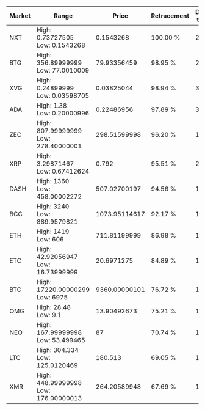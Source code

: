 | Market | Range | Price| Retracement | Doubles to 50% |
| --- | --- | --- | --- | --- |
| NXT | High: 0.73727505<br />Low: 0.1543268 | 0.1543268 | 100.00 % | 2.89 |
| BTG | High: 356.89999999<br />Low: 77.0010009 | 79.93356459 | 98.95 % | 2.71 |
| XVG | High: 0.24899999<br />Low: 0.03598705 | 0.03825044 | 98.94 % | 3.73 |
| ADA | High: 1.38<br />Low: 0.20000996 | 0.22486956 | 97.89 % | 3.51 |
| ZEC | High: 807.99999999<br />Low: 278.40000001 | 298.51599998 | 96.20 % | 1.82 |
| XRP | High: 3.29871467<br />Low: 0.67412624 | 0.792 | 95.51 % | 2.51 |
| DASH | High: 1360<br />Low: 458.00002272 | 507.02700197 | 94.56 % | 1.79 |
| BCC | High: 3240<br />Low: 889.9579821 | 1073.95114617 | 92.17 % | 1.92 |
| ETH | High: 1419<br />Low: 606 | 711.81199999 | 86.98 % | 1.42 |
| ETC | High: 42.92056947<br />Low: 16.73999999 | 20.6971275 | 84.89 % | 1.44 |
| BTC | High: 17220.00000299<br />Low: 6975 | 9360.00000101 | 76.72 % | 1.29 |
| OMG | High: 28.48<br />Low: 9.1 | 13.90492673 | 75.21 % | 1.35 |
| NEO | High: 167.99999998<br />Low: 53.499465 | 87 | 70.74 % | 1.27 |
| LTC | High: 304.334<br />Low: 125.0120469 | 180.513 | 69.05 % | 1.19 |
| XMR | High: 448.99999998<br />Low: 176.00000013 | 264.20589948 | 67.69 % | 1.18 |
